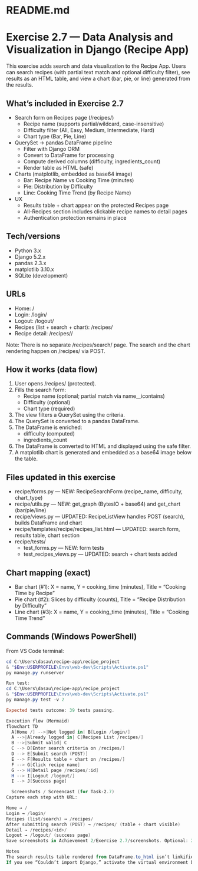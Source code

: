 # README.md

# Exercise 2.7 — Data Analysis and Visualization in Django (Recipe App)

This exercise adds search and data visualization to the Recipe App. Users can search recipes (with partial text match and optional difficulty filter), see results as an HTML table, and view a chart (bar, pie, or line) generated from the results.

## What’s included in Exercise 2.7

- Search form on Recipes page (/recipes/)
  - Recipe name (supports partial/wildcard, case-insensitive)
  - Difficulty filter (All, Easy, Medium, Intermediate, Hard)
  - Chart type (Bar, Pie, Line)
- QuerySet → pandas DataFrame pipeline
  - Filter with Django ORM
  - Convert to DataFrame for processing
  - Compute derived columns (difficulty, ingredients_count)
  - Render table as HTML (safe)
- Charts (matplotlib, embedded as base64 image)
  - Bar: Recipe Name vs Cooking Time (minutes)
  - Pie: Distribution by Difficulty
  - Line: Cooking Time Trend (by Recipe Name)
- UX
  - Results table + chart appear on the protected Recipes page
  - All-Recipes section includes clickable recipe names to detail pages
  - Authentication protection remains in place

## Tech/versions

- Python 3.x
- Django 5.2.x
- pandas 2.3.x
- matplotlib 3.10.x
- SQLite (development)

## URLs

- Home: /
- Login: /login/
- Logout: /logout/
- Recipes (list + search + chart): /recipes/
- Recipe detail: /recipes/<id>/

Note: There is no separate /recipes/search/ page. The search and the chart rendering happen on /recipes/ via POST.

## How it works (data flow)

1) User opens /recipes/ (protected).
2) Fills the search form:
   - Recipe name (optional; partial match via name__icontains)
   - Difficulty (optional)
   - Chart type (required)
3) The view filters a QuerySet using the criteria.
4) The QuerySet is converted to a pandas DataFrame.
5) The DataFrame is enriched:
   - difficulty (computed)
   - ingredients_count
6) The DataFrame is converted to HTML and displayed using the safe filter.
7) A matplotlib chart is generated and embedded as a base64 image below the table.

## Files updated in this exercise

- recipe/forms.py — NEW: RecipeSearchForm (recipe_name, difficulty, chart_type)
- recipe/utils.py — NEW: get_graph (BytesIO + base64) and get_chart (bar/pie/line)
- recipe/views.py — UPDATED: RecipeListView handles POST (search), builds DataFrame and chart
- recipe/templates/recipe/recipes_list.html — UPDATED: search form, results table, chart section
- recipe/tests/
  - test_forms.py — NEW: form tests
  - test_recipes_views.py — UPDATED: search + chart tests added

## Chart mapping (exact)

- Bar chart (#1): X = name, Y = cooking_time (minutes), Title = “Cooking Time by Recipe”
- Pie chart (#2): Slices by difficulty (counts), Title = “Recipe Distribution by Difficulty”
- Line chart (#3): X = name, Y = cooking_time (minutes), Title = “Cooking Time Trend”

## Commands (Windows PowerShell)

From VS Code terminal:

```powershell
cd C:\Users\dasau\recipe-app\recipe_project
& "$Env:USERPROFILE\Envs\web-dev\Scripts\Activate.ps1"
py manage.py runserver

Run test:
cd C:\Users\dasau\recipe-app\recipe_project
& "$Env:USERPROFILE\Envs\web-dev\Scripts\Activate.ps1"
py manage.py test -v 2

Expected tests outcome: 39 tests passing.

Execution flow (Mermaid)
flowchart TD
  A[Home /] -->|Not logged in| B[Login /login/]
  A -->|Already logged in| C[Recipes List /recipes/]
  B -->|Submit valid| C
  C --> D[Enter search criteria on /recipes/]
  D --> E[Submit search (POST)]
  E --> F[Results table + chart on /recipes/]
  F --> G[Click recipe name]
  G --> H[Detail page /recipes/:id]
  H --> I[Logout /logout/]
  I --> J[Success page]

  Screenshots / Screencast (for Task-2.7)
Capture each step with URL:

Home → /
Login → /login/
Recipes (list/search) → /recipes/
After submitting search (POST) → /recipes/ (table + chart visible)
Detail → /recipes/<id>/
Logout → /logout/ (success page)
Save screenshots in Achievement 2/Exercise 2.7/screenshots. Optional: 2–3 minute screencast user-journey.mp4.

Notes
The search results table rendered from DataFrame.to_html isn’t linkified by default. Clickable links are provided in the “All Recipes” section via object.get_absolute_url. You can enhance the DataFrame HTML to include links later if required.
If you see “Couldn’t import Django,” activate the virtual environment before running commands.

